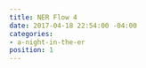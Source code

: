 ```yaml
---
title: NER Flow 4
date: 2017-04-18 22:54:00 -04:00
categories:
- a-night-in-the-er
position: 1
---
```


